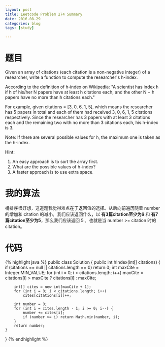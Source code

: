 ```yaml
---
layout: post
title: Leetcode Problem 274 Summary
date: 2016-08-29
categories: blog
tags: [study]

---
```


# 题目

Given an array of citations (each citation is a non-negative integer) of a researcher, write a function to compute the researcher's h-index.

According to the definition of h-index on Wikipedia: "A scientist has index h if h of his/her N papers have at least h citations each, and the other N − h papers have no more than h citations each."

For example, given citations = [3, 0, 6, 1, 5], which means the researcher has 5 papers in total and each of them had received 3, 0, 6, 1, 5 citations respectively. Since the researcher has 3 papers with at least 3 citations each and the remaining two with no more than 3 citations each, his h-index is 3.

Note: If there are several possible values for h, the maximum one is taken as the h-index.

Hint:

1. An easy approach is to sort the array first.
2. What are the possible values of h-index?
3. A faster approach is to use extra space.

# 我的算法

桶排序很好想，这道题我觉得难点在于返回值的选择。从后向前遍历随着 number 的增加和 citation 的减小，我们应该返回什么，以 **有3篇citation至少为6** 和 **有7篇citation至少为5**，那么我们应该返回 5 ，也就是当 number >= citation 时的citation。

# 代码

{% highlight java %}
public class Solution {
    public int hIndex(int[] citations) {
        if (citations == null || citations.length == 0) return 0;
        int maxCite = Integer.MIN_VALUE;
        for (int i = 0; i < citations.length; i++) 
            maxCite = citations[i] > maxCite ? citations[i] : maxCite;
        
        int[] cites = new int[maxCite + 1];
        for (int i = 0; i < citations.length; i++) 
            cites[citations[i]]++;
        
        int number = 0;
        for (int i = cites.length - 1; i >= 0; i--) {
            number += cites[i];
            if (number >= i) return Math.min(number, i); 
        }
        return number;
    }
}
{% endhighlight %}